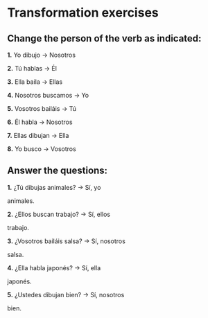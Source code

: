 # Transformation exercises

## Change the person of the verb as indicated:

**1.** Yo dibujo → Nosotros <div class="answer-line-short"></div>

**2.** Tú hablas → Él <div class="answer-line-short"></div>

**3.** Ella baila → Ellas <div class="answer-line-short"></div>

**4.** Nosotros buscamos → Yo <div class="answer-line-short"></div>

**5.** Vosotros bailáis → Tú <div class="answer-line-short"></div>

**6.** Él habla → Nosotros <div class="answer-line-short"></div>

**7.** Ellas dibujan → Ella <div class="answer-line-short"></div>

**8.** Yo busco → Vosotros <div class="answer-line-short"></div>

## Answer the questions:

**1.** ¿Tú dibujas animales? → Sí, yo <div class="answer-line-short"></div> animales.

**2.** ¿Ellos buscan trabajo? → Sí, ellos <div class="answer-line-short"></div> trabajo.

**3.** ¿Vosotros bailáis salsa? → Sí, nosotros <div class="answer-line-short"></div> salsa.

**4.** ¿Ella habla japonés? → Sí, ella <div class="answer-line-short"></div> japonés.

**5.** ¿Ustedes dibujan bien? → Sí, nosotros <div class="answer-line-short"></div> bien.